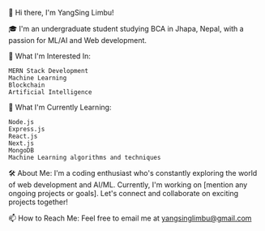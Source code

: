 👋 Hi there, I'm YangSing Limbu!

🎓 I'm an undergraduate student studying BCA in Jhapa, Nepal, with a passion for ML/AI and Web development.

👀 What I'm Interested In:

    MERN Stack Development
    Machine Learning
    Blockchain
    Artificial Intelligence

🌱 What I'm Currently Learning:

    Node.js
    Express.js
    React.js
    Next.js
    MongoDB
    Machine Learning algorithms and techniques

🛠️ About Me: I'm a coding enthusiast who's constantly exploring the world of web development and AI/ML. Currently, I'm working on [mention any ongoing projects or goals]. Let's connect and collaborate on exciting projects together!

📫 How to Reach Me: Feel free to email me at yangsinglimbu@gmail.com
